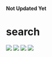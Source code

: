 **Not Updated Yet**

# search

![](https://github.com/Laura555-p/search/blob/master/assets/images/pic1.png)
![](https://github.com/Laura555-p/search/blob/master/assets/images/pic4.png)
![](https://github.com/Laura555-p/search/blob/master/assets/images/pic2.png)
![](https://github.com/Laura555-p/search/blob/master/assets/images/pic3.png)
